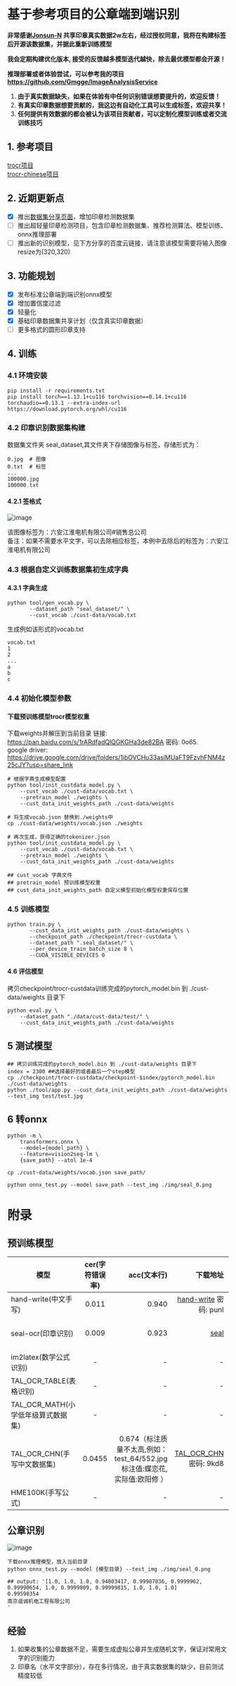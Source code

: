 # 基于参考项目的公章端到端识别

**非常感谢[Jonsun-N](https://github.com/Jonsun-N) 共享印章真实数据2w左右，经过授权同意，我将在构建标签后开源该数据集，并据此重新训练模型**

**我会定期构建优化版本, 接受的反馈越多模型迭代越快，除去最优模型都会开源！**

**推理部署或者体验尝试，可以参考我的项目 https://github.com/Gmgge/ImageAnalysisService**

1. **由于真实数据缺失，如果在体验有中任何识别错误想要提升的，欢迎反馈！**
2. **有真实印章数据想要贡献的，我这边有自动化工具可以生成标签，欢迎共享！**
3. **任何提供有效数据的都会被认为该项目贡献者，可以定制化模型训练或者交流训练技巧**

## 1. 参考项目
[trocr项目](https://github.com/microsoft/unilm/tree/master/trocr) <br>
[trocr-chinese项目](https://github.com/chineseocr/trocr-chinese)

## 2. 近期更新点
- [x] 推出[数据集分享页面](https://github.com/Gmgge/TrOCR-Seal-Recognition/blob/main/DataSet.md)，增加印章检测数据集
- [ ] 推出超轻量印章检测项目，包含印章检测数据集、推荐检测算法、模型训练、onnx推理部署
- [ ] 推出新的识别模型，见下方分享的百度云链接，请注意该模型需要将输入图像resize为(320,320)

## 3. 功能规划
- [x]  发布标准公章端到端识别onnx模型
- [x]  增加置信度过滤
- [x]  轻量化
- [x]  基础印章数据集共享计划（仅含真实印章数据）
- [ ]  更多格式的圆形印章支持

## 4. 训练

### 4.1 环境安装
```
pip install -r requirements.txt
pip install torch==1.13.1+cu116 torchvision==0.14.1+cu116 torchaudio==0.13.1 --extra-index-url https://download.pytorch.org/whl/cu116
```

### 4.2 印章识别数据集构建
数据集文件夹 seal_dataset,其文件夹下存储图像与标签，存储形式为：
```
0.jpg  # 图像
0.txt  # 标签
...
100000.jpg
100000.txt
```
#### 4.2.1 签格式
![image](img/seal_2.png)

该图像标签为：六安江淮电机有限公司#销售总公司 <br>
备注：如果不需要水平文字，可以去除相应标签，本例中去除后的标签为：六安江淮电机有限公司


### 4.3 根据自定义训练数据集初生成字典

#### 4.3.1 字典生成
```[python]
python tool/gen_vocab.py \
       --dataset_path "seal_dataset/" \
       --cust_vocab ./cust-data/vocab.txt

```
生成例如该形式的vocab.txt
```
vocab.txt
1
2
...
a
b
c
```


### 4.4 初始化模型参数
#### 下载预训练模型trocr模型权重
下载weights并解压到当前目录
链接: https://pan.baidu.com/s/1rARdfadQlQGKGHa3de82BA  密码: 0o65.  
google driver: https://drive.google.com/drive/folders/1ibOVCHu33asiMUaFT9FzvhFNM4z25cJY?usp=share_link  
```
# 根据字典生成模型配置
python tool/init_custdata_model.py \   
    --cust_vocab ./cust-data/vocab.txt \  
    --pretrain_model ./weights \
    --cust_data_init_weights_path ./cust-data/weights
    
# 将生成vocab.json 替换到./weights中
cp ./cust-data/weights/vocab.json ./weights

# 再次生成，获得正确的tokenizer.json
python tool/init_custdata_model.py \   
    --cust_vocab ./cust-data/vocab.txt \  
    --pretrain_model ./weights \
    --cust_data_init_weights_path ./cust-data/weights
    
## cust_vocab 字典文件   
## pretrain_model 预训练模型权重   
## cust_data_init_weights_path 自定义模型初始化模型权重保存位置   

```

### 4.5 训练模型

```
python train.py \
       --cust_data_init_weights_path ./cust-data/weights \
       --checkpoint_path ./checkpoint/trocr-custdata \
       --dataset_path ".seal_dataset/" \
       --per_device_train_batch_size 8 \
       --CUDA_VISIBLE_DEVICES 0
```

#### 4.6 评估模型

拷贝checkpoint/trocr-custdata训练完成的pytorch_model.bin 到 ./cust-data/weights 目录下
```[python]
python eval.py \
    --dataset_path "./data/cust-data/test/" \
    --cust_data_init_weights_path ./cust-data/weights    
```

## 5 测试模型
```
## 拷贝训练完成的pytorch_model.bin 到 ./cust-data/weights 目录下
index = 2300 ##选择最好的或者最后一个step模型
cp ./checkpoint/trocr-custdata/checkpoint-$index/pytorch_model.bin ./cust-data/weights
python ./tool/app.py --cust_data_init_weights_path ./cust-data/weights --test_img test/test.jpg
```

## 6 转onnx 
```shell
python -m \
    transformers.onnx \
    --model={model_path} \
    --feature=vision2seq-lm \
    {save_path} --atol 1e-4

cp ./cust-data/weights/vocab.json save_path/

python onnx_test.py --model save_path --test_img ./img/seal_0.png

```

# 附录

## 预训练模型
| 模型        | cer(字符错误率)           | acc(文本行)  | 下载地址  |训练数据来源 |训练耗时(GPU:3090) | 
| ------------- |:-------------:| -----:|-----:|-----:|-----:|
| hand-write(中文手写)      |0.011 | 0.940 |[hand-write](https://pan.baidu.com/s/19f7iu9tLHkcT_zpi3UfqLQ)  密码: punl |[数据集地址](https://aistudio.baidu.com/aistudio/datasetdetail/102884/0) |8.5h(10epoch)|
| seal-ocr(印章识别)      |0.009 | 0.923 |[seal](https://pan.baidu.com/s/1yl9bsae7w-lqS4t6Mzh_Qg?pwd=cV1I)|互联网络爬取，标签由付费api识别加人工验证|
| im2latex(数学公式识别)      |- | - |- |[im2latex](https://zenodo.org/record/56198#.YkniL25Bx_S) ||
| TAL_OCR_TABLE(表格识别)     |- | - |- |[TAL_OCR_TABLE](https://ai.100tal.com/dataset) |
| TAL_OCR_MATH(小学低年级算式数据集)|- | - |- | [TAL_OCR_MATH](https://ai.100tal.com/dataset) |
| TAL_OCR_CHN(手写中文数据集)|0.0455 | 0.674（标注质量不太高,例如：test_64/552.jpg 标注值:蝶恋花, 实际值:欧阳修  ） |[TAL_OCR_CHN](https://pan.baidu.com/s/1GbyVpbiKyVN1nJipvH2fpA)  密码: 9kd8 | [TAL_OCR_CHN](https://ai.100tal.com/dataset) |0.6h(20epoch)|
| HME100K(手写公式)|- | - |- | [HME100K](https://ai.100tal.com/dataset) |


## 公章识别
![image](img/seal_0.png)
```
下载onnx推理模型，放入当前目录
python onnx_test.py --model {模型目录} --test_img ./img/seal_0.png

## output: '[1.0, 1.0, 1.0, 0.94803417, 0.99987036, 0.9999962, 0.99990654, 1.0, 0.9999809, 0.99999815, 1.0, 1.0, 1.0]
0.99598354
南京谐诚机电工程有限公司
'
```

## 经验
1) 如果收集的公章数据不足，需要生成虚拟公章并生成随机文字，保证对常用文字的识别能力
2) 印章名（水平文字部分），存在多行情况，由于真实数据集的缺少，目前测试精度较低


